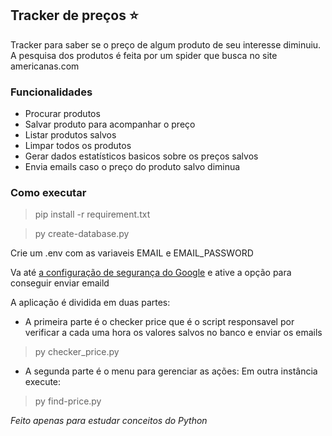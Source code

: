 ## Tracker de preços :star:

Tracker para saber se o preço de algum produto de seu interesse diminuiu. A pesquisa dos produtos é feita por um spider que busca no site americanas.com

### Funcionalidades

- Procurar produtos
- Salvar produto para acompanhar o preço
- Listar produtos salvos
- Limpar todos os produtos
- Gerar dados estatísticos basicos sobre os preços salvos
- Envia emails caso o preço do produto salvo diminua

### Como executar

> pip install -r requirement.txt

> py create-database.py

Crie um .env com as variaveis EMAIL e EMAIL_PASSWORD

Va até [a configuração de segurança do Google](https://myaccount.google.com/u/2/lesssecureapps?pageId=none)
e ative a opção para conseguir enviar emaild

A aplicação é dividida em duas partes:
 - A primeira parte é o checker price que é o script responsavel por verificar a cada uma hora os valores salvos no banco e enviar os emails
> py checker_price.py
 - A segunda parte é o menu para gerenciar as ações:
 Em outra instância execute:
 > py find-price.py


_Feito apenas para estudar conceitos do Python_


